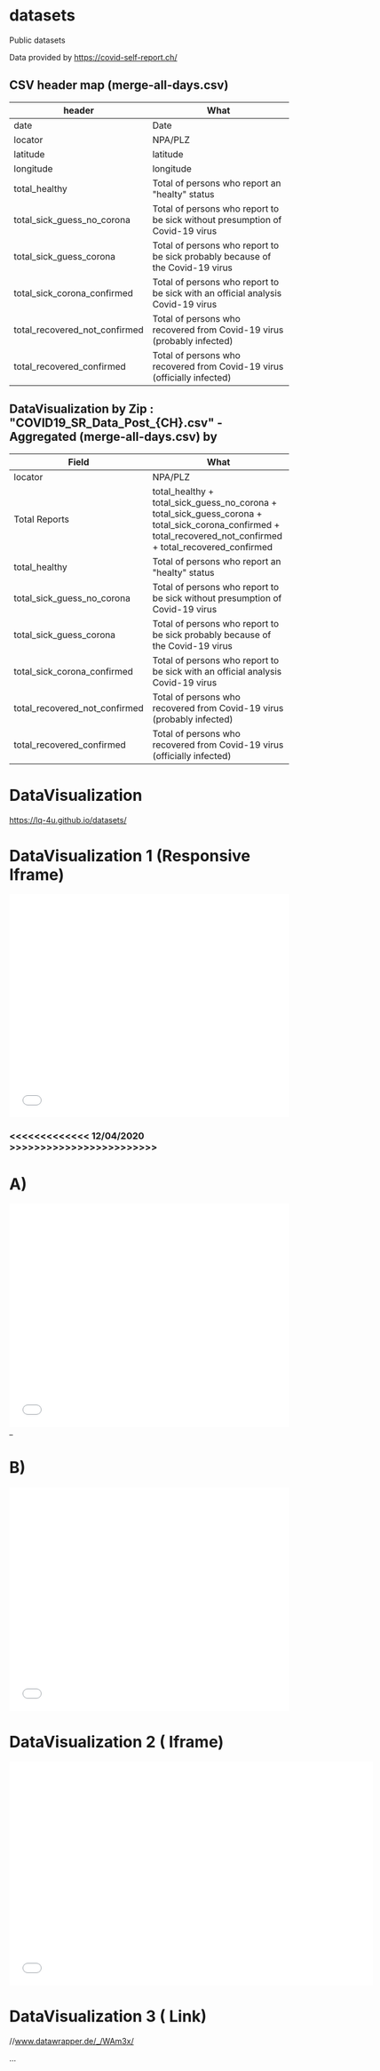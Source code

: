 # datasets
Public datasets

Data provided by https://covid-self-report.ch/

## CSV header map (merge-all-days.csv)
| header | What |
|---|---|
| date | Date  |
| locator | NPA/PLZ |
| latitude | latitude |
| longitude | longitude |
| total_healthy | Total of persons who report an "healty" status |
| total_sick_guess_no_corona | Total of persons who report to be sick without presumption of Covid-19 virus |
| total_sick_guess_corona | Total of persons who report to be sick probably because of the Covid-19 virus |
| total_sick_corona_confirmed | Total of persons who report to be sick with an official analysis Covid-19 virus |
| total_recovered_not_confirmed | Total of persons who recovered from Covid-19 virus (probably infected)|
| total_recovered_confirmed | Total of persons who recovered from Covid-19 virus (officially infected)|

## DataVisualization by Zip : "COVID19_SR_Data_Post_{CH}.csv" - Aggregated (merge-all-days.csv) by
| Field | What |
|---|---|
| locator | NPA/PLZ |
| Total Reports	| total_healthy + total_sick_guess_no_corona + total_sick_guess_corona + total_sick_corona_confirmed + total_recovered_not_confirmed + total_recovered_confirmed | 
| total_healthy	| Total of persons who report an "healty" status |
| total_sick_guess_no_corona	| Total of persons who report to be sick without presumption of Covid-19 virus |
| total_sick_guess_corona |	Total of persons who report to be sick probably because of the Covid-19 virus |
| total_sick_corona_confirmed	| Total of persons who report to be sick with an official analysis Covid-19 virus |
| total_recovered_not_confirmed	| Total of persons who recovered from Covid-19 virus (probably infected) |
| total_recovered_confirmed	| Total of persons who recovered from Covid-19 virus (officially infected) |


# DataVisualization
https://lq-4u.github.io/datasets/

# DataVisualization 1 (Responsive Iframe)

<iframe title="Self Reporting Zip&acute;s" aria-label="Switzerland zip codes choropleth map" id="datawrapper-chart-WAm3x" src="//datawrapper.dwcdn.net/WAm3x/1/" scrolling="no" frameborder="0" style="width: 0; min-width: 100% !important; border: none;" height="402"></iframe><script type="text/javascript">!function(){"use strict";window.addEventListener("message",function(a){if(void 0!==a.data["datawrapper-height"])for(var e in a.data["datawrapper-height"]){var t=document.getElementById("datawrapper-chart-"+e)||document.querySelector("iframe[src*='"+e+"']");t&&(t.style.height=a.data["datawrapper-height"][e]+"px")}})}();
</script>

### <<<<<<<<<<<<< 12/04/2020 >>>>>>>>>>>>>>>>>>>>>>>>

# A)
<iframe title="Self Reporting Zip&acute;s (Copy)" aria-label="Switzerland zip codes choropleth map" id="datawrapper-chart-nnPim" src="//datawrapper.dwcdn.net/nnPim/2/" scrolling="no" frameborder="0" style="width: 0; min-width: 100% !important; border: none;" height="402"></iframe><script type="text/javascript">!function(){"use strict";window.addEventListener("message",function(a){if(void 0!==a.data["datawrapper-height"])for(var e in a.data["datawrapper-height"]){var t=document.getElementById("datawrapper-chart-"+e)||document.querySelector("iframe[src*='"+e+"']");t&&(t.style.height=a.data["datawrapper-height"][e]+"px")}})}();
</script>
_ 
 
# B)
<iframe title="Self Reporting by Post-Codes" aria-label="Switzerland zip codes choropleth map" id="datawrapper-chart-nfP9e" src="//datawrapper.dwcdn.net/nfP9e/1/" scrolling="no" frameborder="0" style="width: 0; min-width: 100% !important; border: none;" height="402"></iframe><script type="text/javascript">!function(){"use strict";window.addEventListener("message",function(a){if(void 0!==a.data["datawrapper-height"])for(var e in a.data["datawrapper-height"]){var t=document.getElementById("datawrapper-chart-"+e)||document.querySelector("iframe[src*='"+e+"']");t&&(t.style.height=a.data["datawrapper-height"][e]+"px")}})}();
</script>


# DataVisualization 2 ( Iframe)
<iframe title="Self Reporting Zip&acute;s" aria-label="Switzerland zip codes choropleth map" src="//datawrapper.dwcdn.net/WAm3x/1/" scrolling="no" frameborder="0" style="border: none;" width="655" height="402"></iframe>

# DataVisualization 3 ( Link)
//www.datawrapper.de/_/WAm3x/

...
